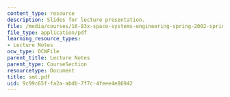 ```yaml
---
content_type: resource
description: Slides for lecture presentation.
file: /media/courses/16-83x-space-systems-engineering-spring-2002-spring-2003/9c99c65ffa2aabdb7f7c4feee4e86942_smt.pdf
file_type: application/pdf
learning_resource_types:
- Lecture Notes
ocw_type: OCWFile
parent_title: Lecture Notes
parent_type: CourseSection
resourcetype: Document
title: smt.pdf
uid: 9c99c65f-fa2a-abdb-7f7c-4feee4e86942
---
```

